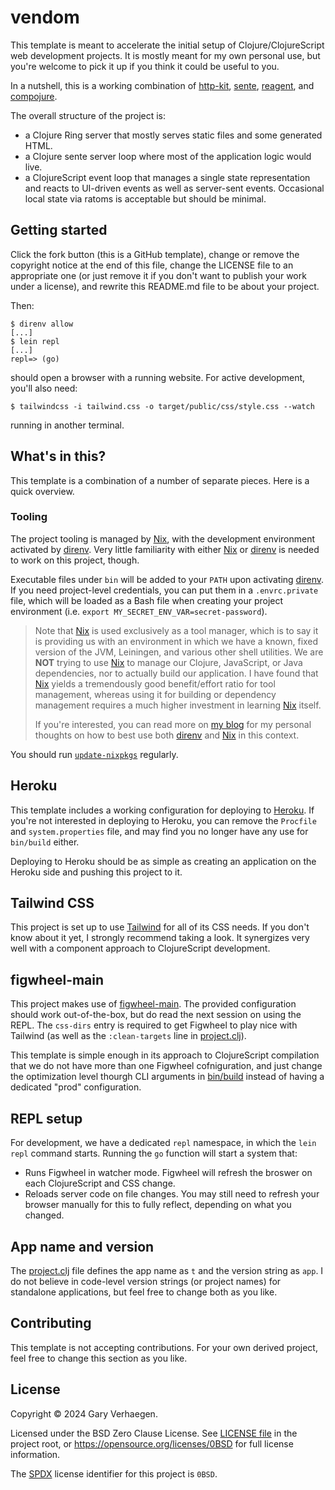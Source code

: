 # vendom

This template is meant to accelerate the initial setup of Clojure/ClojureScript
web development projects. It is mostly meant for my own personal use, but
you're welcome to pick it up if you think it could be useful to you.

In a nutshell, this is a working combination of [http-kit], [sente], [reagent],
and [compojure].

[http-kit]: https://github.com/http-kit/http-kit
[sente]: https://github.com/taoensso/sente
[reagent]: https://github.com/reagent-project/reagent
[compojure]: https://github.com/weavejester/compojure

The overall structure of the project is:

- a Clojure Ring server that mostly serves static files and some generated HTML.
- a Clojure sente server loop where most of the application logic would live.
- a ClojureScript event loop that manages a single state representation and
  reacts to UI-driven events as well as server-sent events. Occasional local
  state via ratoms is acceptable but should be minimal.

## Getting started

Click the fork button (this is a GitHub template), change or remove the
copyright notice at the end of this file, change the LICENSE file to an
appropriate one (or just remove it if you don't want to publish your work under
a license), and rewrite this README.md file to be about your project.

Then:

```console
$ direnv allow
[...]
$ lein repl
[...]
repl=> (go)
```

should open a browser with a running website. For active development, you'll also need:

```console
$ tailwindcss -i tailwind.css -o target/public/css/style.css --watch
```

running in another terminal.

## What's in this?

This template is a combination of a number of separate pieces. Here is a quick
overview.

### Tooling

The project tooling is managed by [Nix], with the development environment
activated by [direnv]. Very little familiarity with either [Nix] or [direnv] is
needed to work on this project, though.

[Nix]: https://nixos.org/download/
[direnv]: https://direnv.net

Executable files under `bin` will be added to your `PATH` upon activating
[direnv]. If you need project-level credentials, you can put them in a
`.envrc.private` file, which will be loaded as a Bash file when creating your
project environment (i.e. `export MY_SECRET_ENV_VAR=secret-password`).

> Note that [Nix] is used exclusively as a tool manager, which is to say it is
> providing us with an environment in which we have a known, fixed version of
> the JVM, Leiningen, and various other shell utilities. We are **NOT** trying
> to use [Nix] to manage our Clojure, JavaScript, or Java dependencies, nor to
> actually build our application. I have found that [Nix] yields a tremendously
> good benefit/effort ratio for tool management, whereas using it for building
> or dependency management requires a much higher investment in learning [Nix]
> itself.
>
> If you're interested, you can read more on [my blog] for my personal thoughts
> on how to best use both [direnv][direnv-blog] and [Nix][Nix-blog] in this
> context.

[my blog]: https://cuddly-octo-palm-tree.com
[direnv-blog]: https://cuddly-octo-palm-tree.com/posts/2021-12-12-tyska-direnv/
[Nix-blog]: https://cuddly-octo-palm-tree.com/posts/2021-12-19-tyska-nix-shell/

You should run [`update-nixpkgs`](bin/update-nixpkgs) regularly.

## Heroku

This template includes a working configuration for deploying to [Heroku]. If
you're not interested in deploying to Heroku, you can remove the `Procfile` and
`system.properties` file, and may find you no longer have any use for
`bin/build` either.

[Heroku]: https://heroku.com

Deploying to Heroku should be as simple as creating an application on the
Heroku side and pushing this project to it.

## Tailwind CSS

This project is set up to use [Tailwind] for all of its CSS needs. If you don't
know about it yet, I strongly recommend taking a look. It synergizes very well
with a component approach to ClojureScript development.

[Tailwind]: https://tailwindcss.com

## figwheel-main

This project makes use of [figwheel-main]. The provided configuration should
work out-of-the-box, but do read the next session on using the REPL. The
`css-dirs` entry is required to get Figwheel to play nice with Tailwind (as
well as the `:clean-targets` line in [project.clj](project.clj)).

[figwheel-main]: https://figwheel.org

This template is simple enough in its approach to ClojureScript compilation
that we do not have more than one Figwheel cofniguration, and just change the
optimization level thourgh CLI arguments in [bin/build](bin/build) instead of
having a dedicated "prod" configuration.

## REPL setup

For development, we have a dedicated `repl` namespace, in which the `lein repl`
command starts. Running the `go` function will start a system that:

- Runs Figwheel in watcher mode. Figwheel will refresh the broswer on each
  ClojureScript and CSS change.
- Reloads server code on file changes. You may still need to refresh your
  browser manually for this to fully reflect, depending on what you changed.

## App name and version

The [project.clj](project.clj) file defines the app name as `t` and the version
string as `app`. I do not believe in code-level version strings (or project
names) for standalone applications, but feel free to change both as you like.

## Contributing

This template is not accepting contributions. For your own derived project,
feel free to change this section as you like.

## License

Copyright © 2024 Gary Verhaegen.

Licensed under the BSD Zero Clause License. See [LICENSE file](LICENSE) in the
project root, or https://opensource.org/licenses/0BSD for full license
information.

The [SPDX](https://spdx.dev) license identifier for this project is `0BSD`.
